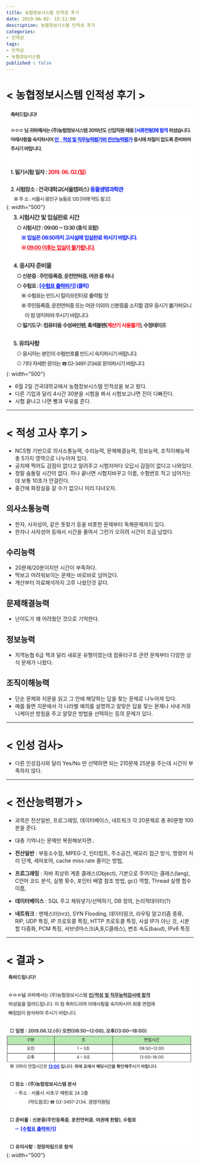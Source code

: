 ```yaml
---
title: 농협정보시스템 인적성 후기
date: 2019-06-02- 15:11:00
description: 농협정보시스템 인적성 후기
categories:
- 인적성
tags:
- 인적성
- 농협정보시스템
published : false
---
```

# < 농협정보시스템 인적성 후기 >

![Imeage](/assets/images/nhit_1.png){: width="500"}
![Imeage](/assets/images/nhit_2.png){: width="500"}
- 6월 2일 건국대학교에서 농협정보시스템 인적성을 보고 왔다.
- 다른 기업과 달리 4시간 30분을 시험을 봐서 시험보고나면 진이 다빠진다.
- 시험 끝나고 나면 빵과 우유를 준다.

***

# < 적성 고사 후기 >
- NCS형 기반으로 의사소통능력, 수리능력, 문제해결능력, 정보능력, 조직이해능력 총 5가지 영역으로 나누어져 있다.
- 공지때 찍어도 감점이 없다고 알려주고 시험지마다 오답시 감점이 없다고 나와있다.
- 정말 숨돌릴 시간이 없다. 하나 끝나면 시험지바꾸고 이름, 수험번호 적고 넘어가는데 보통 10초가 안걸린다.
- 중간에 화장실을 갈 수가 없으니 미리 다녀오자.

## 의사소통능력
- 한자, 사자성어, 같은 뜻찾기 등을 비롯한 문제부터 독해문제까지 있다.
- 한자나 사자성어 등에서 시간을 줄여서 그런가 오히려 시간이 조금 남았다.

## 수리능력
- 20문제/20분이지만 시간이 부족하다.
- 딱보고 어려워보이는 문제는 바로바로 넘어갔다.
- 계산부터 자료해석까지 고루 나왔던것 같다.

## 문제해결능력
- 난이도가 꽤 어려웠던 것으로 기억한다.

## 정보능력
- 지역농협 6급 책과 달리 새로운 유형이였는데 컴퓨터구조 관련 문제부터 다양한 상식 문제가 나왔다.

## 조직이해능력
- 단순 문제와 지문을 읽고 그 안에 해당하는 답을 찾는 문제로 나누어져 있다.
- 예를 들면 지문에서 각 나라별 예의를 설명하고 알맞은 답을 찾는 문제나 사내 커뮤니케이션 방침을 주고 알맞은 방법을 선택하는 등의 문제가 있다.

***

# < 인성 검사>
- 다른 인성검사와 달리 Yes/No 만 선택하면 되는 210문제 25분을 주는데 시간이 부족하지 않다.

***

# < 전산능력평가 >
- 과목은 전산일반, 프로그래밍, 데이터베이스, 네트워크 각 20문제로 총 80문항 100분을 준다.
- 대충 기억나는 문제만 복원해보자면..

- **전산일반** : 부동소수점, MPEG-2, 인터럽트, 주소공간, 메모리 접근 방식, 명령어 처리 단계, 세마포어, cache miss rate 줄이는 방법, 
- **프로그래밍** : 자바 최상위 계층 클래스(Object), 기본으로 주어지는 클래스(lang), C언어 코드 분석, 실행 횟수, 포인터 배열 참조 방법, gc() 역할, Thread 실행 함수 이름,
- **데이터베이스** : SQL 주고 채워넣기/선택하기, DB 정의, 논리적데이터(?)
- **네트워크** : 맨채스터(nrz), SYN Flooding, 데이터링크, 라우팅 알고리즘 종류, RIP, UDP 특징, IP 프로토콜 특징, HTTP 프로토콜 특징, 사설 IP가 아닌 것, 시분할 다중화, PCM 특징, 서브넷마스크(A,B,C클래스), 변조 속도(baud), IPv6 특징

***

# < 결과 > 
![Imeage](/assets/images/nhit_3.png){: width="500"}